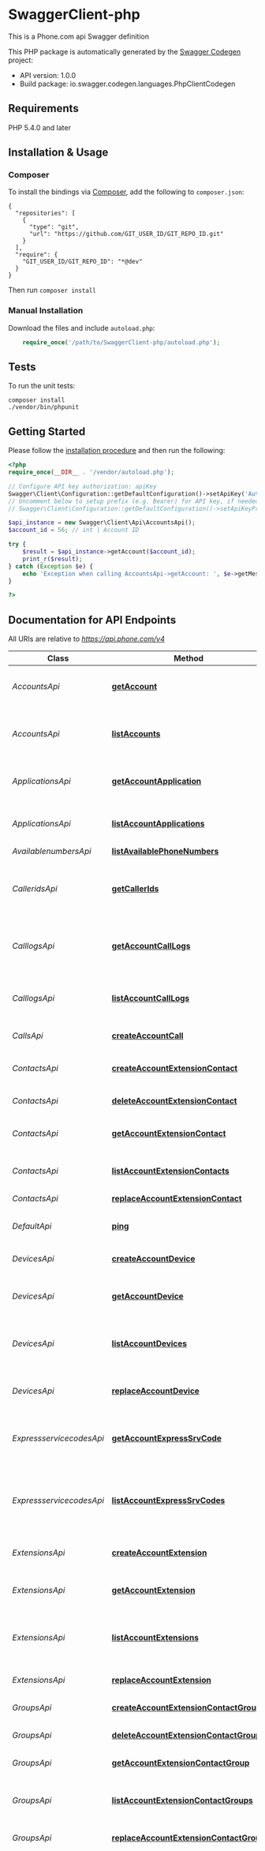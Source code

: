 # SwaggerClient-php
This is a Phone.com api Swagger definition

This PHP package is automatically generated by the [Swagger Codegen](https://github.com/swagger-api/swagger-codegen) project:

- API version: 1.0.0
- Build package: io.swagger.codegen.languages.PhpClientCodegen

## Requirements

PHP 5.4.0 and later

## Installation & Usage
### Composer

To install the bindings via [Composer](http://getcomposer.org/), add the following to `composer.json`:

```
{
  "repositories": [
    {
      "type": "git",
      "url": "https://github.com/GIT_USER_ID/GIT_REPO_ID.git"
    }
  ],
  "require": {
    "GIT_USER_ID/GIT_REPO_ID": "*@dev"
  }
}
```

Then run `composer install`

### Manual Installation

Download the files and include `autoload.php`:

```php
    require_once('/path/to/SwaggerClient-php/autoload.php');
```

## Tests

To run the unit tests:

```
composer install
./vendor/bin/phpunit
```

## Getting Started

Please follow the [installation procedure](#installation--usage) and then run the following:

```php
<?php
require_once(__DIR__ . '/vendor/autoload.php');

// Configure API key authorization: apiKey
Swagger\Client\Configuration::getDefaultConfiguration()->setApiKey('Authorization', 'YOUR_API_KEY');
// Uncomment below to setup prefix (e.g. Bearer) for API key, if needed
// Swagger\Client\Configuration::getDefaultConfiguration()->setApiKeyPrefix('Authorization', 'Bearer');

$api_instance = new Swagger\Client\Api\AccountsApi();
$account_id = 56; // int | Account ID

try {
    $result = $api_instance->getAccount($account_id);
    print_r($result);
} catch (Exception $e) {
    echo 'Exception when calling AccountsApi->getAccount: ', $e->getMessage(), PHP_EOL;
}

?>
```

## Documentation for API Endpoints

All URIs are relative to *https://api.phone.com/v4*

Class | Method | HTTP request | Description
------------ | ------------- | ------------- | -------------
*AccountsApi* | [**getAccount**](docs/Api/AccountsApi.md#getaccount) | **GET** /accounts/{account_id} | Retrieve details of an individual account
*AccountsApi* | [**listAccounts**](docs/Api/AccountsApi.md#listaccounts) | **GET** /accounts | Get a list of accounts visible to the authenticated user or client
*ApplicationsApi* | [**getAccountApplication**](docs/Api/ApplicationsApi.md#getaccountapplication) | **GET** /accounts/{account_id}/applications/{application_id} | Show details of an individual application
*ApplicationsApi* | [**listAccountApplications**](docs/Api/ApplicationsApi.md#listaccountapplications) | **GET** /accounts/{account_id}/applications | Get a list of applications you have defined
*AvailablenumbersApi* | [**listAvailablePhoneNumbers**](docs/Api/AvailablenumbersApi.md#listavailablephonenumbers) | **GET** /phone-numbers/available | 
*CalleridsApi* | [**getCallerIds**](docs/Api/CalleridsApi.md#getcallerids) | **GET** /accounts/{account_id}/extensions/{extension_id}/caller-ids | Show the Caller ID options a given extension can use
*CalllogsApi* | [**getAccountCallLogs**](docs/Api/CalllogsApi.md#getaccountcalllogs) | **GET** /accounts/{account_id}/call-logs/{call_id} | Show details of an individual Call Log entry
*CalllogsApi* | [**listAccountCallLogs**](docs/Api/CalllogsApi.md#listaccountcalllogs) | **GET** /accounts/{account_id}/call-logs | Get a list of call details associated with your account
*CallsApi* | [**createAccountCall**](docs/Api/CallsApi.md#createaccountcall) | **POST** /accounts/{account_id}/calls | Make a phone call
*ContactsApi* | [**createAccountExtensionContact**](docs/Api/ContactsApi.md#createaccountextensioncontact) | **POST** /accounts/{account_id}/extensions/{extension_id}/contacts | Add a new address book contact for an extension
*ContactsApi* | [**deleteAccountExtensionContact**](docs/Api/ContactsApi.md#deleteaccountextensioncontact) | **DELETE** /accounts/{account_id}/extensions/{extension_id}/contacts/{contact_id} | 
*ContactsApi* | [**getAccountExtensionContact**](docs/Api/ContactsApi.md#getaccountextensioncontact) | **GET** /accounts/{account_id}/extensions/{extension_id}/contacts/{contact_id} | Retrieve the details of an address book contact
*ContactsApi* | [**listAccountExtensionContacts**](docs/Api/ContactsApi.md#listaccountextensioncontacts) | **GET** /accounts/{account_id}/extensions/{extension_id}/contacts | Show a list of address book contacts
*ContactsApi* | [**replaceAccountExtensionContact**](docs/Api/ContactsApi.md#replaceaccountextensioncontact) | **PUT** /accounts/{account_id}/extensions/{extension_id}/contacts/{contact_id} | 
*DefaultApi* | [**ping**](docs/Api/DefaultApi.md#ping) | **GET** /ping | The default API command
*DevicesApi* | [**createAccountDevice**](docs/Api/DevicesApi.md#createaccountdevice) | **POST** /accounts/{account_id}/devices | Register a generic VoIP device
*DevicesApi* | [**getAccountDevice**](docs/Api/DevicesApi.md#getaccountdevice) | **GET** /accounts/{account_id}/devices/{device_id} | Show details of an individual VoIP device
*DevicesApi* | [**listAccountDevices**](docs/Api/DevicesApi.md#listaccountdevices) | **GET** /accounts/{account_id}/devices | Get a list of VoIP devices associated with your account
*DevicesApi* | [**replaceAccountDevice**](docs/Api/DevicesApi.md#replaceaccountdevice) | **PUT** /accounts/{account_id}/devices/{device_id} | Update the settings for an individual VoIP device
*ExpressservicecodesApi* | [**getAccountExpressSrvCode**](docs/Api/ExpressservicecodesApi.md#getaccountexpresssrvcode) | **GET** /accounts/{account_id}/express-service-codes/{code_id} | Show details of an account Express Service Code
*ExpressservicecodesApi* | [**listAccountExpressSrvCodes**](docs/Api/ExpressservicecodesApi.md#listaccountexpresssrvcodes) | **GET** /accounts/{account_id}/express-service-codes | Get the Express Service Code associated with your account in list format
*ExtensionsApi* | [**createAccountExtension**](docs/Api/ExtensionsApi.md#createaccountextension) | **POST** /accounts/{account_id}/extensions | Create an individual extension
*ExtensionsApi* | [**getAccountExtension**](docs/Api/ExtensionsApi.md#getaccountextension) | **GET** /accounts/{account_id}/extensions/{extension_id} | Show details of an individual extension
*ExtensionsApi* | [**listAccountExtensions**](docs/Api/ExtensionsApi.md#listaccountextensions) | **GET** /accounts/{account_id}/extensions | Get a list of extensions visible to the authenticated user or client
*ExtensionsApi* | [**replaceAccountExtension**](docs/Api/ExtensionsApi.md#replaceaccountextension) | **PUT** /accounts/{account_id}/extensions/{extension_id} | Replace an individual extension
*GroupsApi* | [**createAccountExtensionContactGroup**](docs/Api/GroupsApi.md#createaccountextensioncontactgroup) | **POST** /accounts/{account_id}/extensions/{extension_id}/contact-groups | 
*GroupsApi* | [**deleteAccountExtensionContactGroup**](docs/Api/GroupsApi.md#deleteaccountextensioncontactgroup) | **DELETE** /accounts/{account_id}/extensions/{extension_id}/contact-groups/{group_id} | Delete an addressbook group
*GroupsApi* | [**getAccountExtensionContactGroup**](docs/Api/GroupsApi.md#getaccountextensioncontactgroup) | **GET** /accounts/{account_id}/extensions/{extension_id}/contact-groups/{group_id} | 
*GroupsApi* | [**listAccountExtensionContactGroups**](docs/Api/GroupsApi.md#listaccountextensioncontactgroups) | **GET** /accounts/{account_id}/extensions/{extension_id}/contact-groups | Show a list of contact groups belonging to an extension
*GroupsApi* | [**replaceAccountExtensionContactGroup**](docs/Api/GroupsApi.md#replaceaccountextensioncontactgroup) | **PUT** /accounts/{account_id}/extensions/{extension_id}/contact-groups/{group_id} | 
*MediaApi* | [**createAccountMedia**](docs/Api/MediaApi.md#createaccountmedia) | **POST** /accounts/{account_id}/media | Add a media object to your account that can be used as a greeting or hold music. Users may create a media by using the built-in Text-to-speech (TTS) facility or upload a file of their choice. (Note: The maximum size for media files or JSON objects included with a POST or PUT request is 10 MB)
*MediaApi* | [**getAccountMedia**](docs/Api/MediaApi.md#getaccountmedia) | **GET** /accounts/{account_id}/media/{recording_id} | Show details of an individual media recording (Greeting or Hold Music)
*MediaApi* | [**listAccountMedia**](docs/Api/MediaApi.md#listaccountmedia) | **GET** /accounts/{account_id}/media | Get a list of media recordings for an account
*MenusApi* | [**createAccountMenu**](docs/Api/MenusApi.md#createaccountmenu) | **POST** /accounts/{account_id}/menus | Create an individual menu
*MenusApi* | [**deleteAccountMenu**](docs/Api/MenusApi.md#deleteaccountmenu) | **DELETE** /accounts/{account_id}/menus/{menu_id} | Delete an individual menu
*MenusApi* | [**getAccountMenu**](docs/Api/MenusApi.md#getaccountmenu) | **GET** /accounts/{account_id}/menus/{menu_id} | Show details of an individual menu
*MenusApi* | [**listAccountMenus**](docs/Api/MenusApi.md#listaccountmenus) | **GET** /accounts/{account_id}/menus | Get a list of menus for an account
*MenusApi* | [**replaceAccountMenu**](docs/Api/MenusApi.md#replaceaccountmenu) | **PUT** /accounts/{account_id}/menus/{menu_id} | Replace an individual menu
*NumberregionsApi* | [**listAvailablePhoneNumberRegions**](docs/Api/NumberregionsApi.md#listavailablephonenumberregions) | **GET** /phone-numbers/available/regions | 
*PhonenumbersApi* | [**createAccountPhoneNumber**](docs/Api/PhonenumbersApi.md#createaccountphonenumber) | **POST** /accounts/{account_id}/phone-numbers | Add a phone number to an account
*PhonenumbersApi* | [**getAccountPhoneNumber**](docs/Api/PhonenumbersApi.md#getaccountphonenumber) | **GET** /accounts/{account_id}/phone-numbers/{number_id} | Show details of an individual phone number
*PhonenumbersApi* | [**listAccountPhoneNumbers**](docs/Api/PhonenumbersApi.md#listaccountphonenumbers) | **GET** /accounts/{account_id}/phone-numbers | Get a list of phone numbers registered to an account
*PhonenumbersApi* | [**replaceAccountPhoneNumber**](docs/Api/PhonenumbersApi.md#replaceaccountphonenumber) | **PUT** /accounts/{account_id}/phone-numbers/{number_id} | Update the settings for an existing phone number on your account
*QueuesApi* | [**createAccountQueue**](docs/Api/QueuesApi.md#createaccountqueue) | **POST** /accounts/{account_id}/queues | Create a queue
*QueuesApi* | [**deleteAccountQueue**](docs/Api/QueuesApi.md#deleteaccountqueue) | **DELETE** /accounts/{account_id}/queues/{queue_id} | Delete a queue
*QueuesApi* | [**getAccountQueue**](docs/Api/QueuesApi.md#getaccountqueue) | **GET** /accounts/{account_id}/queues/{queue_id} | Show details of an individual queue
*QueuesApi* | [**listAccountQueues**](docs/Api/QueuesApi.md#listaccountqueues) | **GET** /accounts/{account_id}/queues | Get a list of queues for an account
*QueuesApi* | [**replaceAccountQueue**](docs/Api/QueuesApi.md#replaceaccountqueue) | **PUT** /accounts/{account_id}/queues/{queue_id} | Replace a queue
*RoutesApi* | [**createRoute**](docs/Api/RoutesApi.md#createroute) | **POST** /accounts/{account_id}/routes | Add a new address book contact for an extension
*RoutesApi* | [**deleteAccountRoute**](docs/Api/RoutesApi.md#deleteaccountroute) | **DELETE** /accounts/{account_id}/routes/{route_id} | 
*RoutesApi* | [**getAccountRoute**](docs/Api/RoutesApi.md#getaccountroute) | **GET** /accounts/{account_id}/routes/{route_id} | Show details of an individual route
*RoutesApi* | [**listAccountRoutes**](docs/Api/RoutesApi.md#listaccountroutes) | **GET** /accounts/{account_id}/routes | Get a list of routes for an account
*RoutesApi* | [**replaceAccountRoute**](docs/Api/RoutesApi.md#replaceaccountroute) | **PUT** /accounts/{account_id}/routes/{route_id} | 
*SchedulesApi* | [**getAccountSchedule**](docs/Api/SchedulesApi.md#getaccountschedule) | **GET** /accounts/{account_id}/schedules/{schedule_id} | Show details of an individual schedule
*SchedulesApi* | [**listAccountSchedules**](docs/Api/SchedulesApi.md#listaccountschedules) | **GET** /accounts/{account_id}/schedules | Get a list of schedules for an account
*SmsApi* | [**createAccountSms**](docs/Api/SmsApi.md#createaccountsms) | **POST** /accounts/{account_id}/sms | Send a SMS to one or a group of recipients
*SmsApi* | [**getAccountSms**](docs/Api/SmsApi.md#getaccountsms) | **GET** /accounts/{account_id}/sms/{sms_id} | Show details of an individual SMS
*SmsApi* | [**listAccountSms**](docs/Api/SmsApi.md#listaccountsms) | **GET** /accounts/{account_id}/sms | Get a list of SMS messages for an account
*SubaccountsApi* | [**createAccountSubaccount**](docs/Api/SubaccountsApi.md#createaccountsubaccount) | **POST** /accounts/{account_id}/subaccounts | Add a subaccount for the authenticated user or client
*SubaccountsApi* | [**listAccountSubaccounts**](docs/Api/SubaccountsApi.md#listaccountsubaccounts) | **GET** /accounts/{account_id}/subaccounts | Get a list of subaccounts for the authenticated user or client
*TrunksApi* | [**createAccountTrunk**](docs/Api/TrunksApi.md#createaccounttrunk) | **POST** /accounts/{account_id}/trunks | Add a trunk record with SIP information
*TrunksApi* | [**deleteAccountTrunk**](docs/Api/TrunksApi.md#deleteaccounttrunk) | **DELETE** /accounts/{account_id}/trunks/{trunk_id} | Delete a trunk from account
*TrunksApi* | [**getAccountTrunk**](docs/Api/TrunksApi.md#getaccounttrunk) | **GET** /accounts/{account_id}/trunks/{trunk_id} | Show details of an individual trunk
*TrunksApi* | [**listAccountTrunks**](docs/Api/TrunksApi.md#listaccounttrunks) | **GET** /accounts/{account_id}/trunks | Get a list of trunks for an account
*TrunksApi* | [**replaceAccountTrunk**](docs/Api/TrunksApi.md#replaceaccounttrunk) | **PUT** /accounts/{account_id}/trunks/{trunk_id} | Replace parameters in a trunk


## Documentation For Models

 - [AccountFull](docs/Model/AccountFull.md)
 - [AccountSummary](docs/Model/AccountSummary.md)
 - [Address](docs/Model/Address.md)
 - [AddressListContacts](docs/Model/AddressListContacts.md)
 - [ApplicationFull](docs/Model/ApplicationFull.md)
 - [ApplicationSummary](docs/Model/ApplicationSummary.md)
 - [AvailableNumbersFull](docs/Model/AvailableNumbersFull.md)
 - [CallDetails](docs/Model/CallDetails.md)
 - [CallFull](docs/Model/CallFull.md)
 - [CallLogFull](docs/Model/CallLogFull.md)
 - [CallNotifications](docs/Model/CallNotifications.md)
 - [CallerIdFull](docs/Model/CallerIdFull.md)
 - [CallerIdPhoneNumber](docs/Model/CallerIdPhoneNumber.md)
 - [ContactAccount](docs/Model/ContactAccount.md)
 - [ContactFull](docs/Model/ContactFull.md)
 - [ContactSubaccount](docs/Model/ContactSubaccount.md)
 - [ContactSummary](docs/Model/ContactSummary.md)
 - [CreateCallParams](docs/Model/CreateCallParams.md)
 - [CreateContactParams](docs/Model/CreateContactParams.md)
 - [CreateDeviceParams](docs/Model/CreateDeviceParams.md)
 - [CreateExtensionParams](docs/Model/CreateExtensionParams.md)
 - [CreateGroupParams](docs/Model/CreateGroupParams.md)
 - [CreateMediaParams](docs/Model/CreateMediaParams.md)
 - [CreateMenuParams](docs/Model/CreateMenuParams.md)
 - [CreatePhoneNumberParams](docs/Model/CreatePhoneNumberParams.md)
 - [CreateQueueParams](docs/Model/CreateQueueParams.md)
 - [CreateRouteParams](docs/Model/CreateRouteParams.md)
 - [CreateSmsParams](docs/Model/CreateSmsParams.md)
 - [CreateSubaccountParams](docs/Model/CreateSubaccountParams.md)
 - [CreateTrunkParams](docs/Model/CreateTrunkParams.md)
 - [DeleteContact](docs/Model/DeleteContact.md)
 - [DeleteGroup](docs/Model/DeleteGroup.md)
 - [DeleteMenu](docs/Model/DeleteMenu.md)
 - [DeleteQueue](docs/Model/DeleteQueue.md)
 - [DeleteRoute](docs/Model/DeleteRoute.md)
 - [DeleteTrunk](docs/Model/DeleteTrunk.md)
 - [DeviceFull](docs/Model/DeviceFull.md)
 - [DeviceMembership](docs/Model/DeviceMembership.md)
 - [DeviceSummary](docs/Model/DeviceSummary.md)
 - [Email](docs/Model/Email.md)
 - [ExpressServiceCodeFull](docs/Model/ExpressServiceCodeFull.md)
 - [ExtensionFull](docs/Model/ExtensionFull.md)
 - [ExtensionSummary](docs/Model/ExtensionSummary.md)
 - [FilterCallLogs](docs/Model/FilterCallLogs.md)
 - [FilterIdArray](docs/Model/FilterIdArray.md)
 - [FilterIdDirectionFrom](docs/Model/FilterIdDirectionFrom.md)
 - [FilterIdExtensionNameArray](docs/Model/FilterIdExtensionNameArray.md)
 - [FilterIdGroupIdUpdatedAtArray](docs/Model/FilterIdGroupIdUpdatedAtArray.md)
 - [FilterIdNameArray](docs/Model/FilterIdNameArray.md)
 - [FilterIdNamePhoneNumberArray](docs/Model/FilterIdNamePhoneNumberArray.md)
 - [FilterListAvailableNumbers](docs/Model/FilterListAvailableNumbers.md)
 - [FilterListPhoneNumbersRegions](docs/Model/FilterListPhoneNumbersRegions.md)
 - [FilterNameNumberArray](docs/Model/FilterNameNumberArray.md)
 - [Greeting](docs/Model/Greeting.md)
 - [GroupFull](docs/Model/GroupFull.md)
 - [GroupListContacts](docs/Model/GroupListContacts.md)
 - [GroupSummary](docs/Model/GroupSummary.md)
 - [HoldMusic](docs/Model/HoldMusic.md)
 - [Line](docs/Model/Line.md)
 - [ListAccounts](docs/Model/ListAccounts.md)
 - [ListApplications](docs/Model/ListApplications.md)
 - [ListAvailableNumbers](docs/Model/ListAvailableNumbers.md)
 - [ListCallLogs](docs/Model/ListCallLogs.md)
 - [ListCallerIds](docs/Model/ListCallerIds.md)
 - [ListContacts](docs/Model/ListContacts.md)
 - [ListDevices](docs/Model/ListDevices.md)
 - [ListExpressServiceCodes](docs/Model/ListExpressServiceCodes.md)
 - [ListExtensions](docs/Model/ListExtensions.md)
 - [ListGroups](docs/Model/ListGroups.md)
 - [ListMedia](docs/Model/ListMedia.md)
 - [ListMenus](docs/Model/ListMenus.md)
 - [ListPhoneNumbers](docs/Model/ListPhoneNumbers.md)
 - [ListPhoneNumbersRegions](docs/Model/ListPhoneNumbersRegions.md)
 - [ListQueues](docs/Model/ListQueues.md)
 - [ListRoutes](docs/Model/ListRoutes.md)
 - [ListSchedules](docs/Model/ListSchedules.md)
 - [ListSms](docs/Model/ListSms.md)
 - [ListTrunks](docs/Model/ListTrunks.md)
 - [MediaFull](docs/Model/MediaFull.md)
 - [MediaSummary](docs/Model/MediaSummary.md)
 - [Member](docs/Model/Member.md)
 - [MenuFull](docs/Model/MenuFull.md)
 - [MenuSummary](docs/Model/MenuSummary.md)
 - [Notification](docs/Model/Notification.md)
 - [Option](docs/Model/Option.md)
 - [PhoneNumberContact](docs/Model/PhoneNumberContact.md)
 - [PhoneNumberFull](docs/Model/PhoneNumberFull.md)
 - [PhoneNumbersRegionFull](docs/Model/PhoneNumbersRegionFull.md)
 - [PingResponse](docs/Model/PingResponse.md)
 - [QueueFull](docs/Model/QueueFull.md)
 - [QueueSummary](docs/Model/QueueSummary.md)
 - [Recipient](docs/Model/Recipient.md)
 - [ReplaceExtensionParams](docs/Model/ReplaceExtensionParams.md)
 - [ReplaceMenuParams](docs/Model/ReplaceMenuParams.md)
 - [ReplacePhoneNumberParams](docs/Model/ReplacePhoneNumberParams.md)
 - [RouteFull](docs/Model/RouteFull.md)
 - [RouteSummary](docs/Model/RouteSummary.md)
 - [RuleSet](docs/Model/RuleSet.md)
 - [RuleSetAction](docs/Model/RuleSetAction.md)
 - [RuleSetFilter](docs/Model/RuleSetFilter.md)
 - [RuleSetForwardItem](docs/Model/RuleSetForwardItem.md)
 - [ScheduleFull](docs/Model/ScheduleFull.md)
 - [ScheduleSummary](docs/Model/ScheduleSummary.md)
 - [SipAuthentication](docs/Model/SipAuthentication.md)
 - [SmsForwarding](docs/Model/SmsForwarding.md)
 - [SmsFull](docs/Model/SmsFull.md)
 - [SortCallLogs](docs/Model/SortCallLogs.md)
 - [SortId](docs/Model/SortId.md)
 - [SortIdCreatedAt](docs/Model/SortIdCreatedAt.md)
 - [SortIdExtensionName](docs/Model/SortIdExtensionName.md)
 - [SortIdName](docs/Model/SortIdName.md)
 - [SortIdNamePhoneNumber](docs/Model/SortIdNamePhoneNumber.md)
 - [SortIdUpdatedAt](docs/Model/SortIdUpdatedAt.md)
 - [SortListAvailableNumbers](docs/Model/SortListAvailableNumbers.md)
 - [SortListPhoneNumbersRegions](docs/Model/SortListPhoneNumbersRegions.md)
 - [SortNameNumber](docs/Model/SortNameNumber.md)
 - [TrunkFull](docs/Model/TrunkFull.md)
 - [TrunkSummary](docs/Model/TrunkSummary.md)
 - [Voicemail](docs/Model/Voicemail.md)


## Documentation For Authorization


## apiKey

- **Type**: API key
- **API key parameter name**: Authorization
- **Location**: HTTP header


## Author

apisupport@phone.com


